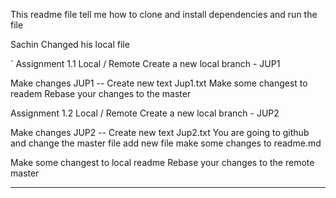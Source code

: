 
This readme file tell me how to clone and install dependencies and run the file



Sachin Changed his local file 

`
Assignment 1.1
Local / Remote 
Create a new local branch - JUP1 

Make changes JUP1 -- 
Create new text Jup1.txt
Make some changest to readem
Rebase your changes to the master 

Assignment 1.2
Local / Remote 
Create a new local branch - JUP2 

Make changes JUP2 -- 
Create new text Jup2.txt
You are going to github and change the master file 
add new file 
make some changes to readme.md

Make some changest to local readme
Rebase your changes to the remote master 




--------------------------





